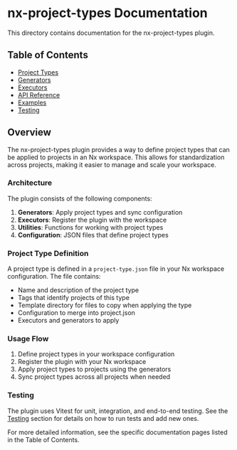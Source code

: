 # nx-project-types Documentation

This directory contains documentation for the nx-project-types plugin.

## Table of Contents

- [Project Types](./project-types.md)
- [Generators](./generators.md)
- [Executors](./executors.md)
- [API Reference](./api-reference.md)
- [Examples](./examples.md)
- [Testing](./testing/index.md)

## Overview

The nx-project-types plugin provides a way to define project types that can be applied to projects in an Nx workspace. This allows for standardization across projects, making it easier to manage and scale your workspace.

### Architecture

The plugin consists of the following components:

1. **Generators**: Apply project types and sync configuration
2. **Executors**: Register the plugin with the workspace
3. **Utilities**: Functions for working with project types
4. **Configuration**: JSON files that define project types

### Project Type Definition

A project type is defined in a `project-type.json` file in your Nx workspace configuration. The file contains:

- Name and description of the project type
- Tags that identify projects of this type
- Template directory for files to copy when applying the type
- Configuration to merge into project.json
- Executors and generators to apply

### Usage Flow

1. Define project types in your workspace configuration
2. Register the plugin with your Nx workspace
3. Apply project types to projects using the generators
4. Sync project types across all projects when needed

### Testing

The plugin uses Vitest for unit, integration, and end-to-end testing. See the [Testing](./testing/index.md) section for details on how to run tests and add new ones.

For more detailed information, see the specific documentation pages listed in the Table of Contents.
